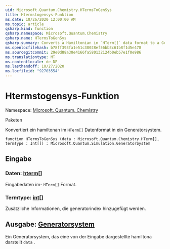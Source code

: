 ```yaml
---
uid: Microsoft.Quantum.Chemistry.HTermsToGenSys
title: Htermstogensys-Funktion
ms.date: 10/26/2020 12:00:00 AM
ms.topic: article
qsharp.kind: function
qsharp.namespace: Microsoft.Quantum.Chemistry
qsharp.name: HTermsToGenSys
qsharp.summary: Converts a Hamiltonian in `HTerm[]` data format to a GeneratorSystem.
ms.openlocfilehash: b78ff393fa1e51c38028ef56bb3c61b8f1d5e478
ms.sourcegitcommit: 29e0d88a30e4166fa580132124b0eb57e1f0e986
ms.translationtype: MT
ms.contentlocale: de-DE
ms.lasthandoff: 10/27/2020
ms.locfileid: "92703554"
---
```

# <a name="htermstogensys-function"></a>Htermstogensys-Funktion

Namespace: [Microsoft. Quantum. Chemistry](xref:Microsoft.Quantum.Chemistry)

Paketen [](https://nuget.org/packages/)


Konvertiert ein hamiltonan im `HTerm[]` Datenformat in ein Generatorsystem.

```qsharp
function HTermsToGenSys (data : Microsoft.Quantum.Chemistry.HTerm[], termType : Int[]) : Microsoft.Quantum.Simulation.GeneratorSystem
```


## <a name="input"></a>Eingabe

### <a name="data--hterm"></a>Daten: [hterm](xref:Microsoft.Quantum.Chemistry.HTerm)[]

Eingabedaten im- `HTerm[]` Format.


### <a name="termtype--int"></a>Termtype: [int](xref:microsoft.quantum.lang-ref.int)[]

Zusätzliche Informationen, die generatorindex hinzugefügt werden.



## <a name="output--generatorsystem"></a>Ausgabe: [Generatorsystem](xref:Microsoft.Quantum.Simulation.GeneratorSystem)

Ein Generatorsystem, das eine von der Eingabe dargestellte hamiltona darstellt `data` .